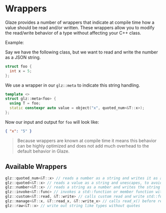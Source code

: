# Wrappers

Glaze provides a number of wrappers that indicate at compile time how a value should be read and/or written. These wrappers allow you to modify the read/write behavior of a type without affecting your C++ class.

Example:

Say we have the following class, but we want to read and write the number as a JSON string.

```c++
struct foo {
  int x = 5;
};
```

We use a wrapper in our `glz::meta` to indicate this string handling.

```c++
template <>
struct glz::meta<foo> {
  using T = foo;
  static constexpr auto value = object("x", quoted_num<&T::x>);
};
```

Now our input and output for `foo` will look like:

```json
{ "x": "5" }
```

> Because wrappers are known at compile time it means this behavior can be highly optimized and does not add much overhead to the default behavior in Glaze.

## Available Wrappers

```c++
glz::quoted_num<&T::x> // reads a number as a string and writes it as a string
glz::quoted<&T::x> // reads a value as a string and unescapes, to avoid the user having to parse twice
glz::number<&T::x> // reads a string as a number and writes the string as a number
glz::invoke<&T::func> // invokes a std::function or member function with n-arguments as an array input
glz::custom<&T::read, &T::write> // calls custom read and write std::functions or member functions
glz::manage<&T::x, &T::read_x, &T::write_x> // calls read_x() before reading x and calls write_x() before writing x
glz::raw<&T::x> // write out string like types without quotes
```

